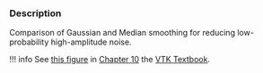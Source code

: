 ### Description

Comparison of Gaussian and Median smoothing for reducing low-probability high-amplitude noise.

!!! info
    See [this figure](/VTKBook/10Chapter10/#Figure%2010-3) in [Chapter 10](/VTKBook/10Chapter10) the [VTK Textbook](/VTKBook/01Chapter1).
